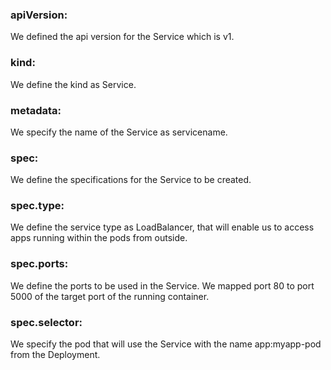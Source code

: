 ### apiVersion: 
We defined the api version for the Service which is v1.

### kind: 
We define the kind as Service.

### metadata: 
We specify the name of the Service as servicename.

### spec: 
We define the specifications for the Service to be created.

### spec.type: 
We define the service type as LoadBalancer, that will enable us to access apps running within the pods from outside.

### spec.ports: 
We define the ports to be used in the Service. We mapped port 80 to port 5000 of the target port of the running container.

### spec.selector: 
We specify the pod that will use the Service with the name app:myapp-pod from the Deployment.
